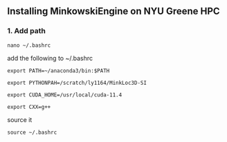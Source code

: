 ## Installing MinkowskiEngine on NYU Greene HPC

### 1. Add path

```
nano ~/.bashrc
```
add the following to ~/.bashrc
```
export PATH=~/anaconda3/bin:$PATH

export PYTHONPAH=/scratch/ly1164/MinkLoc3D-SI

export CUDA_HOME=/usr/local/cuda-11.4

export CXX=g++
```
source it
```
source ~/.bashrc
```

